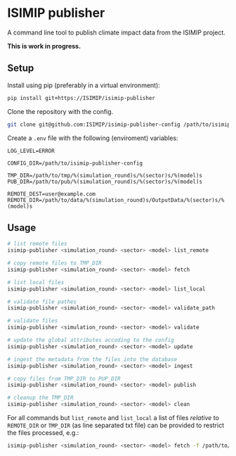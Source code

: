 ISIMIP publisher
================

A command line tool to publish climate impact data from the ISIMIP project.

**This is work in progress.**

Setup
-----

Install using pip (preferably in a virtual environment):

```bash
pip install git+https://ISIMIP/isimip-publisher
```

Clone the repository with the config.

```bash
git clone git@github.com:ISIMIP/isimip-publisher-config /path/to/isimip-publisher-config
```

Create a `.env` file with the following (enviroment) variables:

```
LOG_LEVEL=ERROR

CONFIG_DIR=/path/to/isimip-publisher-config

TMP_DIR=/path/to/tmp/%(simulation_round)s/%(sector)s/%(model)s
PUB_DIR=/path/to/pub/%(simulation_round)s/%(sector)s/%(model)s

REMOTE_DEST=user@example.com
REMOTE_DIR=/path/to/data/%(simulation_round)s/OutputData/%(sector)s/%(model)s
```


Usage
-----

```bash
# list remote files
isimip-publisher <simulation_round> <sector> <model> list_remote

# copy remote files to TMP_DIR
isimip-publisher <simulation_round> <sector> <model> fetch

# list local files
isimip-publisher <simulation_round> <sector> <model> list_local

# validate file pathes
isimip-publisher <simulation_round> <sector> <model> validate_path

# validate files
isimip-publisher <simulation_round> <sector> <model> validate

# update the global attributes accoding to the config
isimip-publisher <simulation_round> <sector> <model> update

# ingest the metadata from the files into the database
isimip-publisher <simulation_round> <sector> <model> ingest

# copy files from TMP_DIR to PUP_DIR
isimip-publisher <simulation_round> <sector> <model> publish

# cleanup the TMP_DIR
isimip-publisher <simulation_round> <sector> <model> clean
```

For all commands but `list_remote` and `list_local` a list of files *relative* to `REMOTE_DIR` or `TMP_DIR` (as line separated txt file) can be provided to restrict the files processed, e.g.:

```bash
isimip-publisher <simulation_round> <sector> <model> fetch -f /path/to/files.txt
```
